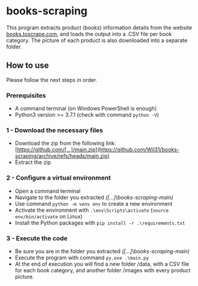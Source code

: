 # books-scraping
This program extracts product (books) information details from the website [books.toscrape.com](https://books.toscrape.com/),
and loads the output into a .CSV file per book category.
The picture of each product is also downloaded into a separate folder.

## How to use
Please follow the next steps in order.

### Prerequisites
* A command terminal (on Windows PowerShell is enough)
* Python3 version >= 3.7.1 (check with command `python -V`)

### 1 - Download the necessary files
* Download the zip from the following link: 
[https://github.com/[...]/main.zip](https://github.com/Wil31/books-scraping/archive/refs/heads/main.zip)
* Extract the zip

### 2 - Configure a virtual environment
* Open a command terminal
* Navigate to the folder you extracted _([...]\books-scraping-main)_
* Use command `python -m venv env` to create a new environment
* Activate the environment with `.\env\Scripts\activate` (`source env/bin/activate` on Linux)
* Install the Python packages with `pip install -r .\requirements.txt`

### 3 - Execute the code
* Be sure you are in the folder you extracted _([...]\books-scraping-main)_
* Execute the program with command `py.exe .\main.py`
* At the end of execution you will find a new folder /data, with a CSV file for each book category, and another 
folder /images with every product picture.